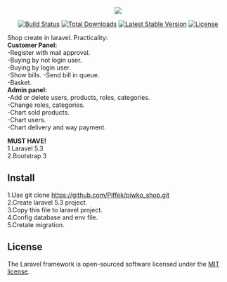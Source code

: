 <p align="center"><img src="https://laravel.com/assets/img/components/logo-laravel.svg"></p>

<p align="center">
<a href="https://travis-ci.org/laravel/framework"><img src="https://travis-ci.org/laravel/framework.svg" alt="Build Status"></a>
<a href="https://packagist.org/packages/laravel/framework"><img src="https://poser.pugx.org/laravel/framework/d/total.svg" alt="Total Downloads"></a>
<a href="https://packagist.org/packages/laravel/framework"><img src="https://poser.pugx.org/laravel/framework/v/stable.svg" alt="Latest Stable Version"></a>
<a href="https://packagist.org/packages/laravel/framework"><img src="https://poser.pugx.org/laravel/framework/license.svg" alt="License"></a>
</p>

Shop create in laravel.
Practicality:<br>
<b>Customer Panel:</b><br>
-Register with mail approval.<br>
-Buying by not login user.<br>
-Buying by login user.<br>
-Show bills.
-Send bill in queue.<br>
-Basket.<br>
<b>Admin panel:</b><br>
-Add or delete users, products, roles, categories.<br>
-Change roles, categories.<br>
-Chart sold products.<br>
-Chart users.<br>
-Chart delivery and way payment.<br>

<b>MUST HAVE!</b><br>
1.Laravel 5.3<br>
2.Bootstrap 3

## Install
1.Use git clone https://github.com/Piffek/piwko_shop.git<br>
2.Create laravel 5.3 project.<br>
3.Copy this file to laravel project.<br>
4.Config database and env file.<br>
5.Cretate migration.



## License

The Laravel framework is open-sourced software licensed under the [MIT license](http://opensource.org/licenses/MIT).

